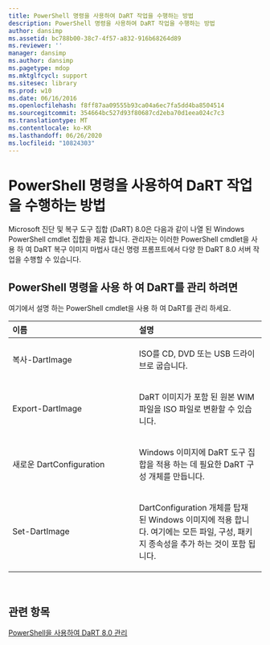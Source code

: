 ```yaml
---
title: PowerShell 명령을 사용하여 DaRT 작업을 수행하는 방법
description: PowerShell 명령을 사용하여 DaRT 작업을 수행하는 방법
author: dansimp
ms.assetid: bc788b00-38c7-4f57-a832-916b68264d89
ms.reviewer: ''
manager: dansimp
ms.author: dansimp
ms.pagetype: mdop
ms.mktglfcycl: support
ms.sitesec: library
ms.prod: w10
ms.date: 06/16/2016
ms.openlocfilehash: f8ff87aa09555b93ca04a6ec7fa5dd4ba8504514
ms.sourcegitcommit: 354664bc527d93f80687cd2eba70d1eea024c7c3
ms.translationtype: MT
ms.contentlocale: ko-KR
ms.lasthandoff: 06/26/2020
ms.locfileid: "10824303"
---
```

# PowerShell 명령을 사용하여 DaRT 작업을 수행하는 방법


Microsoft 진단 및 복구 도구 집합 (DaRT) 8.0은 다음과 같이 나열 된 Windows PowerShell cmdlet 집합을 제공 합니다. 관리자는 이러한 PowerShell cmdlet을 사용 하 여 DaRT 복구 이미지 마법사 대신 명령 프롬프트에서 다양 한 DaRT 8.0 서버 작업을 수행할 수 있습니다.

## PowerShell 명령을 사용 하 여 DaRT를 관리 하려면


여기에서 설명 하는 PowerShell cmdlet을 사용 하 여 DaRT를 관리 하세요.

<table>
<colgroup>
<col width="50%" />
<col width="50%" />
</colgroup>
<thead>
<tr class="header">
<th align="left">이름</th>
<th align="left">설명</th>
</tr>
</thead>
<tbody>
<tr class="odd">
<td align="left"><p>복사-DartImage</p></td>
<td align="left"><p>ISO를 CD, DVD 또는 USB 드라이브로 굽습니다.</p></td>
</tr>
<tr class="even">
<td align="left"><p>Export-DartImage</p></td>
<td align="left"><p>DaRT 이미지가 포함 된 원본 WIM 파일을 ISO 파일로 변환할 수 있습니다.</p></td>
</tr>
<tr class="odd">
<td align="left"><p>새로운 DartConfiguration</p></td>
<td align="left"><p>Windows 이미지에 DaRT 도구 집합을 적용 하는 데 필요한 DaRT 구성 개체를 만듭니다.</p></td>
</tr>
<tr class="even">
<td align="left"><p>Set-DartImage</p></td>
<td align="left"><p>DartConfiguration 개체를 탑재 된 Windows 이미지에 적용 합니다. 여기에는 모든 파일, 구성, 패키지 종속성을 추가 하는 것이 포함 됩니다.</p></td>
</tr>
</tbody>
</table>

 

## 관련 항목


[PowerShell을 사용하여 DaRT 8.0 관리](administering-dart-80-using-powershell-dart-8.md)

 

 





